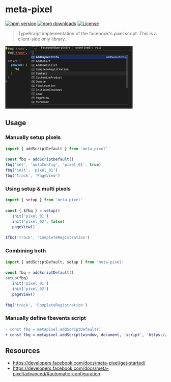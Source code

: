 # meta-pixel

[![npm version][npm-version-src]][npm-version-href]
[![npm downloads][npm-downloads-src]][npm-downloads-href]
[![License][license-src]][license-href]

> TypeScript implementation of the facebook's pixel script. This is a client-side only library.

<img src="https://raw.githubusercontent.com/tanukijs/meta-pixel/dev/events.png" style="max-width: 400px" />

## Usage
### Manually setup pixels
```ts
import { addScriptDefault } from 'meta-pixel'

const fbq = addScriptDefault()
fbq('set', 'autoConfig', 'pixel_01', true)
fbq('init', 'pixel_01')
fbq('track', 'PageView')
```

### Using setup & multi pixels
```ts
import { setup } from 'meta-pixel'

const { $fbq } = setup()
  .init('pixel_01')
  .init('pixel_02', false)
  .pageView()

$fbq('track', 'CompleteRegistration')
```

### Combining both
```ts
import { addScriptDefault, setup } from 'meta-pixel'

const fbq = addScriptDefault()
setup(fbq)
  .init('pixel_01')
  .init('pixel_02')
  .pageView()

fbq('track', 'CompleteRegistration')
```

### Manually define fbevents script
```diff
- const fbq = metapixel.addScriptDefault()
+ const fbq = metapixel.addScript(window, document, 'script', 'https://connect.facebook.net/en_US/fbevents.js')
```

## Resources
- https://developers.facebook.com/docs/meta-pixel/get-started/
- https://developers.facebook.com/docs/meta-pixel/advanced/#automatic-configuration

<!-- Badges -->
[npm-version-src]: https://img.shields.io/npm/v/meta-pixel/latest.svg?style=flat&colorA=020420&colorB=00DC82
[npm-version-href]: https://npmjs.com/package/meta-pixel

[npm-downloads-src]: https://img.shields.io/npm/dm/meta-pixel.svg?style=flat&colorA=020420&colorB=00DC82
[npm-downloads-href]: https://npmjs.com/package/meta-pixel

[license-src]: https://img.shields.io/npm/l/meta-pixel.svg?style=flat&colorA=020420&colorB=00DC82
[license-href]: https://npmjs.com/package/meta-pixel